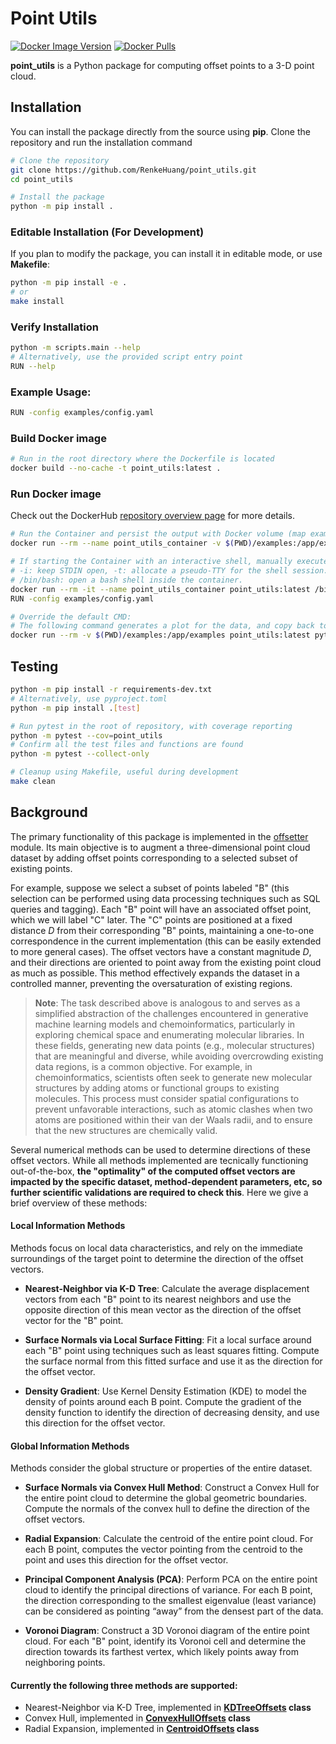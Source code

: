 # Point Utils

[![Docker Image Version](https://img.shields.io/docker/v/renkeh/point_utils?sort=semver)](https://hub.docker.com/r/renkeh/point_utils)
[![Docker Pulls](https://img.shields.io/docker/pulls/renkeh/point_utils)](https://hub.docker.com/r/renkeh/point_utils)

**point_utils** is a Python package for computing offset points to a 3-D point cloud.

## Installation
You can install the package directly from the source using **pip**. Clone the repository and run the installation command
```bash
# Clone the repository
git clone https://github.com/RenkeHuang/point_utils.git
cd point_utils

# Install the package
python -m pip install .
```

### Editable Installation (For Development)
If you plan to modify the package, you can install it in editable mode, or use
**Makefile**:
```bash
python -m pip install -e .
# or
make install
```

### Verify Installation
```bash
python -m scripts.main --help
# Alternatively, use the provided script entry point
RUN --help
```

### Example Usage:
```bash
RUN -config examples/config.yaml
```

### Build Docker image
```bash
# Run in the root directory where the Dockerfile is located
docker build --no-cache -t point_utils:latest .
```

### Run Docker image
Check out the DockerHub [repository overview page](https://hub.docker.com/repository/docker/renkeh/point_utils/general) for more details.
```bash
# Run the Container and persist the output with Docker volume (map examples directory inside the container to the examples directory on local host)
docker run --rm --name point_utils_container -v $(PWD)/examples:/app/examples point_utils:latest

# If starting the Container with an interactive shell, manually execute the entry script in the shell
# -i: keep STDIN open, -t: allocate a pseudo-TTY for the shell session.
# /bin/bash: open a bash shell inside the container.
docker run --rm -it --name point_utils_container point_utils:latest /bin/bash
RUN -config examples/config.yaml

# Override the default CMD:
# The following command generates a plot for the data, and copy back to local host
docker run --rm -v $(PWD)/examples:/app/examples point_utils:latest python scripts/visualize.py examples/cdd.txt -o examples/fig.png
```

## Testing
```bash
python -m pip install -r requirements-dev.txt
# Alternatively, use pyproject.toml
python -m pip install .[test]

# Run pytest in the root of repository, with coverage reporting
python -m pytest --cov=point_utils
# Confirm all the test files and functions are found
python -m pytest --collect-only

# Cleanup using Makefile, useful during development
make clean
```

## Background
The primary functionality of this package is implemented in the [offsetter](https://github.com/RenkeHuang/point_utils/blob/main/point_utils/offsetter.py) module.
Its main objective is to augment a three-dimensional point cloud dataset by adding offset points corresponding to a selected subset of existing points.

For example, suppose we select a subset of points labeled "B" (this selection can be performed using data processing techniques such as SQL queries and tagging).
Each "B" point will have an associated offset point, which we will label "C" later.
The "C" points are positioned at a fixed distance $D$ from their corresponding "B" points, maintaining a one-to-one correspondence in the current implementation (this can be easily extended to more general cases).
The offset vectors have a constant magnitude $D$, and their directions are oriented to point away from the existing point cloud as much as possible.
This method effectively expands the dataset in a controlled manner, preventing the oversaturation of existing regions.

> **Note**: The task described above is analogous to and serves as a simplified abstraction of the challenges encountered in generative machine learning models and chemoinformatics, particularly in exploring chemical space and enumerating molecular libraries.
In these fields, generating new data points (e.g., molecular structures) that are meaningful and diverse, while avoiding overcrowding existing data regions, is a common objective.
For example, in chemoinformatics, scientists often seek to generate new molecular structures by adding atoms or functional groups to existing molecules. This process must consider spatial configurations to prevent unfavorable interactions, such as atomic clashes when two atoms are positioned within their van der Waals radii, and to ensure that the new structures are chemically valid.

Several numerical methods can be used to determine directions of these offset vectors.
While all methods implemented are tecnically functioning out-of-the-box, **the "optimality" of
the computed offset vectors are impacted by the specific dataset, method-dependent parameters, etc,
so further scientific validations are required to check this**.
Here we give a brief overview of these methods:

#### Local Information Methods
Methods focus on local data characteristics, and rely on the immediate surroundings of the target point to determine the direction of the offset vectors.

- **Nearest-Neighbor via K-D Tree**: Calculate the average displacement vectors from each "B" point to its nearest neighbors and use the opposite direction of this mean vector as the direction of the offset vector for the "B" point. 

- **Surface Normals via Local Surface Fitting**: Fit a local surface around each "B" point using techniques such as least squares fitting. Compute the surface normal from this fitted surface and use it as the direction for the offset vector.

- **Density Gradient**: Use Kernel Density Estimation (KDE) to model the density of points around each B point. Compute the gradient of the density function to identify the direction of decreasing density, and use this direction for the offset vector.


####  Global Information Methods
Methods consider the global structure or properties of the entire dataset.
- **Surface Normals via Convex Hull Method**: Construct a Convex Hull for the entire point cloud to determine the global geometric boundaries. Compute the normals of the convex hull to define the direction of the offset vectors. 

- **Radial Expansion**: Calculate the centroid of the entire point cloud. For each B point, computes the vector pointing from the centroid to the point and uses this direction for the offset vector.

- **Principal Component Analysis (PCA)**: Perform PCA on the entire point cloud to identify the principal directions of variance. For each B point, the direction corresponding to the smallest eigenvalue (least variance) can be considered as pointing “away” from the densest part of the data.

- **Voronoi Diagram**:  Construct a 3D Voronoi diagram of the entire point cloud. For each "B" point, identify its Voronoi cell and determine the direction towards its farthest vertex, which likely points away from neighboring points.

#### Currently the following three methods are supported:
- Nearest-Neighbor via K-D Tree, implemented in **[KDTreeOffsets](https://github.com/RenkeHuang/point_utils/blob/c5e63ef8e1f9814d2f763a5323391dddd09fdba2/point_utils/offsetter.py#L98-L99) class**
- Convex Hull, implemented in **[ConvexHullOffsets](https://github.com/RenkeHuang/point_utils/blob/c5e63ef8e1f9814d2f763a5323391dddd09fdba2/point_utils/offsetter.py#L153-L154) class**
- Radial Expansion, implemented in **[CentroidOffsets](https://github.com/RenkeHuang/point_utils/blob/c5e63ef8e1f9814d2f763a5323391dddd09fdba2/point_utils/offsetter.py#L201-L202) class** 
